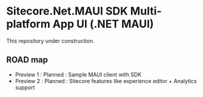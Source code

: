 # Sitecore.Net.MAUI SDK Multi-platform App UI (.NET MAUI)

This repository under construction.

## ROAD map

* Preview 1 : Planned : Sample MAUI client with SDK
* Preview 2 : Planned : Sitecore features like experience editor + Analytics support
